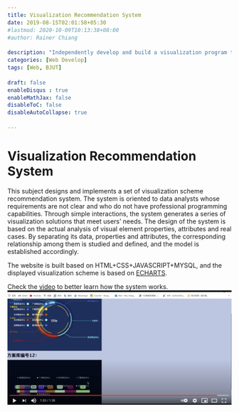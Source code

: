 ```yaml
---
title: Visualization Recommendation System
date: 2019-08-15T02:01:58+05:30
#lastmod: 2020-10-09T10:13:38+08:00
#author: Rainer Chiang

description: "Independently develop and build a visualization program to generate a website. Through simple and efficient interaction with users, the website generates a series of visualization solutions based on user data to help users perform data analysis"
categories: [Web Develop]
tags: [Web, BJUT]

draft: false
enableDisqus : true
enableMathJax: false
disableToC: false
disableAutoCollapse: true

---
```

# Visualization Recommendation System
This subject designs and implements a set of visualization scheme recommendation system. The system is oriented to data analysts whose requirements are not clear and who do not have professional programming capabilities. Through simple interactions, the system generates a series of visualization solutions that meet users’ needs. The design of the system is based on the actual analysis of visual element properties, attributes and real cases. By separating its data, properties and attributes, the corresponding relationship among them is studied and defined, and the model is established accordingly.

The website is built based on HTML+CSS+JAVASCRIPT+MYSQL, and the displayed visualization scheme is based on [ECHARTS](https://echarts.apache.org/en/index.html).

Check the [video](https://youtu.be/71woAAkMNMI) to better learn how the system works.
[![Watch the video](/images/projects/DV/ss.png)](https://youtu.be/71woAAkMNMI)
